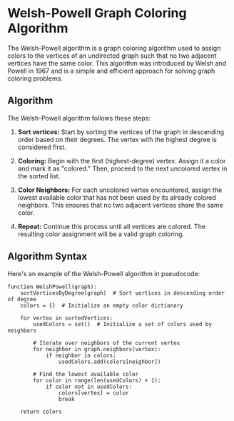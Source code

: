 # Welsh-Powell Graph Coloring Algorithm

The Welsh-Powell algorithm is a graph coloring algorithm used to assign colors to the vertices of an undirected graph such that no two adjacent vertices have the same color. This algorithm was introduced by Welsh and Powell in 1967 and is a simple and efficient approach for solving graph coloring problems.

## Algorithm

The Welsh-Powell algorithm follows these steps:

1. **Sort vertices:** Start by sorting the vertices of the graph in descending order based on their degrees. The vertex with the highest degree is considered first.

2. **Coloring:** Begin with the first (highest-degree) vertex. Assign it a color and mark it as "colored." Then, proceed to the next uncolored vertex in the sorted list.

3. **Color Neighbors:** For each uncolored vertex encountered, assign the lowest available color that has not been used by its already colored neighbors. This ensures that no two adjacent vertices share the same color.

4. **Repeat:** Continue this process until all vertices are colored. The resulting color assignment will be a valid graph coloring.

## Algorithm Syntax

Here's an example of the Welsh-Powell algorithm in pseudocode:

```plaintext
function WelshPowell(graph):
    sortVerticesByDegree(graph)  # Sort vertices in descending order of degree
    colors = {}  # Initialize an empty color dictionary
    
    for vertex in sortedVertices:
        usedColors = set()  # Initialize a set of colors used by neighbors
        
        # Iterate over neighbors of the current vertex
        for neighbor in graph.neighbors(vertex):
            if neighbor in colors:
                usedColors.add(colors[neighbor])
        
        # Find the lowest available color
        for color in range(len(usedColors) + 1):
            if color not in usedColors:
                colors[vertex] = color
                break
    
    return colors
